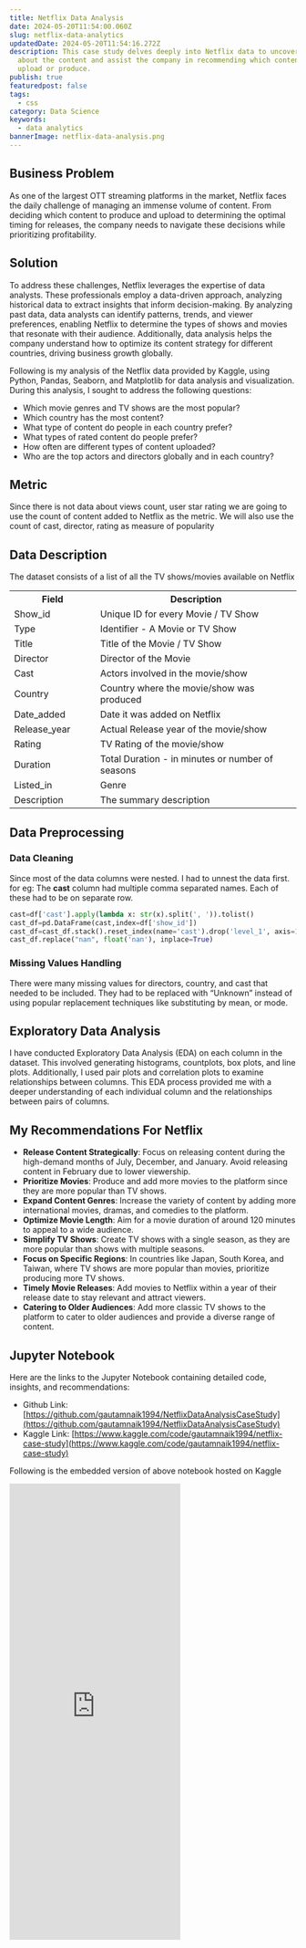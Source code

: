 ```yaml
---
title: Netflix Data Analysis
date: 2024-05-20T11:54:00.060Z
slug: netflix-data-analytics
updatedDate: 2024-05-20T11:54:16.272Z
description: This case study delves deeply into Netflix data to uncover insights
  about the content and assist the company in recommending which content to
  upload or produce.
publish: true
featuredpost: false
tags:
  - css
category: Data Science
keywords:
  - data analytics
bannerImage: netflix-data-analysis.png
---
```


## Business Problem

As one of the largest OTT streaming platforms in the market, Netflix faces the daily challenge of managing an immense volume of content. From deciding which content to produce and upload to determining the optimal timing for releases, the company needs to navigate these decisions while prioritizing profitability.

## Solution

To address these challenges, Netflix leverages the expertise of data analysts. These professionals employ a data-driven approach, analyzing historical data to extract insights that inform decision-making. By analyzing past data, data analysts can identify patterns, trends, and viewer preferences, enabling Netflix to determine the types of shows and movies that resonate with their audience. Additionally, data analysis helps the company understand how to optimize its content strategy for different countries, driving business growth globally.

Following is my analysis of the Netflix data provided by Kaggle, using Python, Pandas, Seaborn, and Matplotlib for data analysis and visualization. During this analysis, I sought to address the following questions:

- Which movie genres and TV shows are the most popular?
- Which country has the most content?
- What type of content do people in each country prefer?
- What types of rated content do people prefer?
- How often are different types of content uploaded?
- Who are the top actors and directors globally and in each country?

## Metric

Since there is not data about views count, user star rating we are going to use the count of content added to Netflix as the metric.
We will also use the count of cast, director, rating as measure of popularity

## Data Description

The dataset consists of a list of all the TV shows/movies available on Netflix

<table>

 <tr>
    <th width="30%">Field</th>
    <th width="70%">Description</th>
  </tr>
  <tr>
    <td>Show_id</td>
    <td>Unique ID for every Movie / TV Show</td>
  </tr>
  <tr>
    <td>Type</td>
    <td>Identifier - A Movie or TV Show</td>
  </tr>
  <tr>
    <td>Title</td>
    <td>Title of the Movie / TV Show</td>
  </tr>
  <tr>
    <td>Director</td>
    <td>Director of the Movie</td>
  </tr>
  <tr>
    <td>Cast</td>
    <td>Actors involved in the movie/show</td>
  </tr>
  <tr>
    <td>Country</td>
    <td>Country where the movie/show was produced</td>
  </tr>
  <tr>
    <td>Date_added</td>
    <td>Date it was added on Netflix</td>
  </tr>
  <tr>
    <td>Release_year</td>
    <td>Actual Release year of the movie/show</td>
  </tr>
  <tr>
    <td>Rating</td>
    <td>TV Rating of the movie/show</td>
  </tr>
  <tr>
    <td>Duration</td>
    <td>Total Duration - in minutes or number of seasons</td>
  </tr>
  <tr>
    <td>Listed_in</td>
    <td>Genre</td>
  </tr>
  <tr>
    <td>Description</td>
    <td>The summary description</td>
  </tr>
</table>

## Data Preprocessing

### Data Cleaning

Since most of the data columns were nested. I had to unnest the data first.
for eg: The **cast** column had multiple comma separated names. Each of these
had to be on separate row.

```python
cast=df['cast'].apply(lambda x: str(x).split(', ')).tolist()
cast_df=pd.DataFrame(cast,index=df['show_id'])
cast_df=cast_df.stack().reset_index(name='cast').drop('level_1', axis=1).set_index('show_id')
cast_df.replace("nan", float('nan'), inplace=True)
```

### Missing Values Handling

There were many missing values for directors, country, and cast that needed to be included. They had to be replaced with “Unknown” instead of using popular replacement techniques like substituting by mean, or mode.

## Exploratory Data Analysis

I have conducted Exploratory Data Analysis (EDA) on each column in the dataset. This involved generating histograms, countplots, box plots, and line plots. Additionally, I used pair plots and correlation plots to examine relationships between columns. This EDA process provided me with a deeper understanding of each individual column and the relationships between pairs of columns.

## My Recommendations For Netflix

- **Release Content Strategically**: Focus on releasing content during the high-demand months of July, December, and January. Avoid releasing content in February due to lower viewership.
- **Prioritize Movies**: Produce and add more movies to the platform since they are more popular than TV shows.
- **Expand Content Genres**: Increase the variety of content by adding more international movies, dramas, and comedies to the platform.
- **Optimize Movie Length**: Aim for a movie duration of around 120 minutes to appeal to a wide audience.
- **Simplify TV Shows**: Create TV shows with a single season, as they are more popular than shows with multiple seasons.
- **Focus on Specific Regions**: In countries like Japan, South Korea, and Taiwan, where TV shows are more popular than movies, prioritize producing more TV shows.
- **Timely Movie Releases**: Add movies to Netflix within a year of their release date to stay relevant and attract viewers.
- **Catering to Older Audiences**: Add more classic TV shows to the platform to cater to older audiences and provide a diverse range of content.

## Jupyter Notebook

Here are the links to the Jupyter Notebook containing detailed code, insights, and recommendations:

- Github Link: [https://github.com/gautamnaik1994/NetflixDataAnalysisCaseStudy](https://github.com/gautamnaik1994/NetflixDataAnalysisCaseStudy)
- Kaggle Link: [https://www.kaggle.com/code/gautamnaik1994/netflix-case-study](https://www.kaggle.com/code/gautamnaik1994/netflix-case-study)

Following is the embedded version of above notebook hosted on Kaggle

<iframe src="https://www.kaggle.com/embed/gautamnaik1994/netflix-case-study?kernelSessionId=179013761" height="800"  className="blog-wide-section" frameborder="0" scrolling="auto" title="Netflix Case Study"></iframe>

